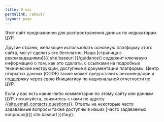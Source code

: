 ```yaml
---
title: О нас
permalink: /about/
layout: page
---
```


Этот сайт предназначен для распространения данных по индикаторам ЦУР.

Другие страны, желающие использовать основную платформу этого сайта, могут сделать это бесплатно. Наша [страница с рекомендациями]({{ site.baseurl }}/guidance/) содержит ключевую информацию о том, как это сделать, с ссылками на подробные технические инструкции, доступные в документации платформы. Центр открытых данных (CODE) также может предоставить рекомендации и поддержку через свою Инициативу по национальной отчетности по ЦУР.

Если у вас есть какие-либо комментарии по этому сайту или данным ЦУР, пожалуйста, свяжитесь с нами по адресу <a href="mailto:{{site.email_contacts.questions}}">{{site.email_contacts.questions}}</a>. Ответы на некоторые часто задаваемые вопросы также доступны в наших [часто задаваемых вопросах]({{ site.baseurl }}/faq/).
